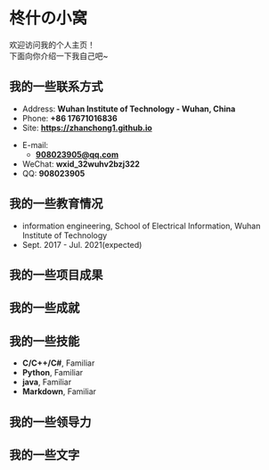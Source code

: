 # 柊什の小窝

欢迎访问我的个人主页！  
下面向你介绍一下我自己吧~

<!-- .slide -->

## 我的一些联系方式

- Address: **Wuhan Institute of Technology - Wuhan, China**
- Phone: **+86 17671016836**
- Site: **<https://zhanchong1.github.io>**

<!-- .slide vertical=true -->

- E-mail:
  - **[908023905@qq.com](mailto:908023905@qq.com)**
- WeChat: **wxid_32wuhv2bzj322**
- QQ: **908023905**

<!-- .slide -->

## 我的一些教育情况

<!-- .slide vertical=true -->

- information engineering, School of Electrical Information, Wuhan Institute of Technology
- Sept. 2017 - Jul. 2021(expected)

<!-- .slide -->

## 我的一些项目成果

<!-- .slide vertical=true -->



<!-- .slide -->

## 我的一些成就

<!-- .slide vertical=true -->



<!-- .slide -->

## 我的一些技能

<!-- .slide vertical=true -->

- **C/C++/C#**, Familiar
- **Python**, Familiar
- **java**, Familiar
- **Markdown**, Familiar

<!-- .slide -->

## 我的一些领导力


<!-- .slide -->

## 我的一些文字

